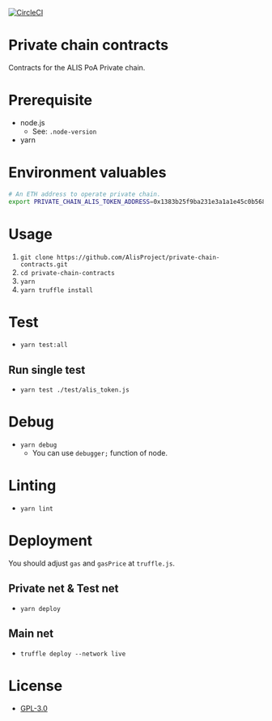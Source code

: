 [![CircleCI](https://circleci.com/gh/AlisProject/private-chain-contracts.svg?style=svg)](https://circleci.com/gh/AlisProject/private-chain-contracts)

# Private chain contracts
Contracts for the ALIS PoA Private chain.  

# Prerequisite 
- node.js
    - See: `.node-version`
- yarn

# Environment valuables

```bash
# An ETH address to operate private chain.
export PRIVATE_CHAIN_ALIS_TOKEN_ADDRESS=0x1383b25f9ba231e3a1a1e45c0b5689xxxxxxxxx
```

# Usage

1. `git clone https://github.com/AlisProject/private-chain-contracts.git`
1. `cd private-chain-contracts`
1. `yarn`
1. `yarn truffle install`

# Test
- `yarn test:all`

## Run single test
- `yarn test ./test/alis_token.js`

# Debug
- `yarn debug`
    - You can use `debugger;` function of node.

# Linting
- `yarn lint`

# Deployment
You should adjust `gas` and `gasPrice` at `truffle.js`.

## Private net & Test net
- `yarn deploy`

## Main net
- `truffle deploy --network live`

# License
- [GPL-3.0](https://www.gnu.org/licenses/gpl-3.0.txt)
